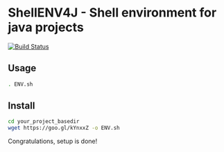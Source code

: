 # ShellENV4J - Shell environment for java projects
[![Build Status](https://travis-ci.org/code-sur/ShellENV4J.svg?branch=master)](https://travis-ci.org/code-sur/ShellENV4J)


## Usage
```bash
. ENV.sh
```


## Install

```bash
cd your_project_basedir
wget https://goo.gl/kYnxxZ -o ENV.sh
```

Congratulations, setup is done!
